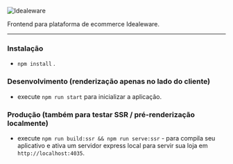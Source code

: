 ![Idealeware](http://www.idealecommerce.com.br/site/wp-content/uploads/2017/03/Logo-Idealeware-Email.png)

Frontend para plataforma de ecommerce Idealeware.

---

### Instalação
* `npm install` .

### Desenvolvimento (renderização apenas no lado do cliente)
* execute `npm run start` para inicializar a aplicação.

### Produção (também para testar SSR / pré-renderização localmente)
* execute `npm run build:ssr && npm run serve:ssr` - para compila seu aplicativo e ativa um servidor express local para servir sua loja em `http://localhost:4035`.